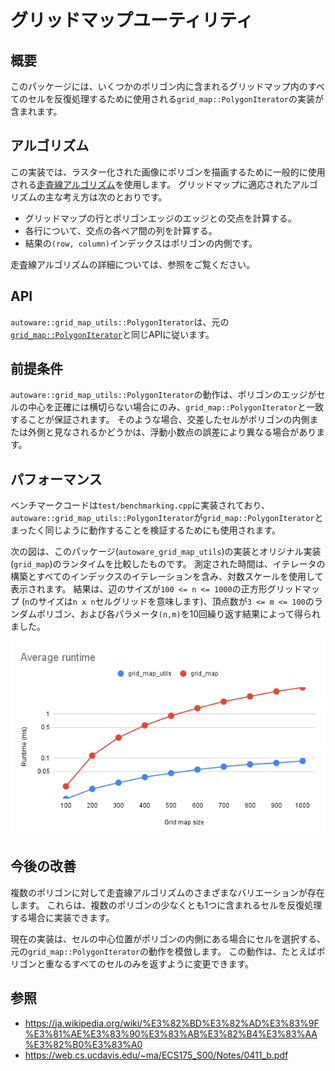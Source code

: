 # グリッドマップユーティリティ

## 概要

このパッケージには、いくつかのポリゴン内に含まれるグリッドマップ内のすべてのセルを反復処理するために使用される`grid_map::PolygonIterator`の実装が含まれます。

## アルゴリズム

この実装では、ラスター化された画像にポリゴンを描画するために一般的に使用される[走査線アルゴリズム](https://ja.wikipedia.org/wiki/%E3%82%BD%E3%82%AD%E3%83%9F%E3%81%AE%E3%83%90%E3%83%AB%E3%82%B4%E3%83%AA%E3%82%B0%E3%83%A0)を使用します。
グリッドマップに適応されたアルゴリズムの主な考え方は次のとおりです。

- グリッドマップの行とポリゴンエッジのエッジとの交点を計算する。
- 各行について、交点の各ペア間の列を計算する。
- 結果の`(row, column)`インデックスはポリゴンの内側です。

走査線アルゴリズムの詳細については、参照をご覧ください。

## API

`autoware::grid_map_utils::PolygonIterator`は、元の[`grid_map::PolygonIterator`](https://docs.ros.org/en/kinetic/api/grid_map_core/html/classgrid__map_1_1PolygonIterator.html)と同じAPIに従います。

## 前提条件

`autoware::grid_map_utils::PolygonIterator`の動作は、ポリゴンのエッジがセルの中心を正確には横切らない場合にのみ、`grid_map::PolygonIterator`と一致することが保証されます。
そのような場合、交差したセルがポリゴンの内側または外側と見なされるかどうかは、浮動小数点の誤差により異なる場合があります。

## パフォーマンス

ベンチマークコードは`test/benchmarking.cpp`に実装されており、`autoware::grid_map_utils::PolygonIterator`が`grid_map::PolygonIterator`とまったく同じように動作することを検証するためにも使用されます。

次の図は、このパッケージ(`autoware_grid_map_utils`)の実装とオリジナル実装(`grid_map`)のランタイムを比較したものです。
測定された時間は、イテレータの構築とすべてのインデックスのイテレーションを含み、対数スケールを使用して表示されます。
結果は、辺のサイズが`100 <= n <= 1000`の正方形グリッドマップ (`n`のサイズは`n x n`セルグリッドを意味します)、頂点数が`3 <= m <= 100`のランダムポリゴン、および各パラメータ`(n,m)`を10回繰り返す結果によって得られました。

![ランタイム比較](media/runtime_comparison.png)

## 今後の改善

複数のポリゴンに対して走査線アルゴリズムのさまざまなバリエーションが存在します。
これらは、複数のポリゴンの少なくとも1つに含まれるセルを反復処理する場合に実装できます。

現在の実装は、セルの中心位置がポリゴンの内側にある場合にセルを選択する、元の`grid_map::PolygonIterator`の動作を模倣します。
この動作は、たとえばポリゴンと重なるすべてのセルのみを返すように変更できます。

## 参照

- <https://ja.wikipedia.org/wiki/%E3%82%BD%E3%82%AD%E3%83%9F%E3%81%AE%E3%83%90%E3%83%AB%E3%82%B4%E3%83%AA%E3%82%B0%E3%83%A0>
- <https://web.cs.ucdavis.edu/~ma/ECS175_S00/Notes/0411_b.pdf>

